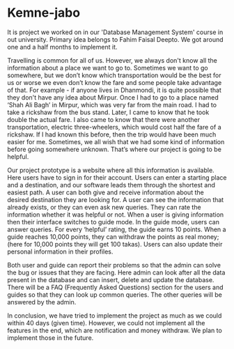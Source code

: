 # Kemne-jabo
It is project we worked on in our 'Database Management System' course in out university. Primary 
idea belongs to Fahim Faisal Deepto. We got around one and a half months to implement it.

Travelling is common for all of us. However, we always don't know all the information about a
place we want to go to. Sometimes we want to go somewhere, but we don’t know which
transportation would be the best for us or worse we even don’t know the fare and some people
take advantage of that. For example - if anyone lives in Dhanmondi, it is quite possible that
they don't have any idea about Mirpur. Once I had to go to a place named ‘Shah Ali Bagh’
in Mirpur, which was very far from the main road. I had to take a rickshaw from the bus stand.
Later, I came to know that he took double the actual fare. I also came to know that there were
another transportation, electric three-wheelers, which would cost half the fare of a rickshaw. If I
had known this before, then the trip would have been much easier for me. Sometimes, we all
wish that we had some kind of information before going somewhere unknown. That’s where our
project is going to be helpful.

Our project prototype is a website where all this information is available. Here users have
to sign in for their account. Users can enter a starting place and a destination, and our software
leads them through the shortest and easiest path. A user can both give and receive
information about the desired destination they are looking for. A user can see the information
that already exists, or they can even ask new queries. They can rate the information whether it
was helpful or not. When a user is giving information then their interface switches to guide
mode. In the guide mode, users can answer queries. For every ‘helpful’ rating, the guide earns
10 points. When a guide reaches 10,000 points, they can withdraw the points as real money;
(here for 10,000 points they will get 100 takas). Users can also update their personal
information in their profiles.

Both user and guide can report their problems so that the admin can solve the bug or issues
that they are facing. Here admin can look after all the data present in the database and can
insert, delete and update the database. There will be a FAQ (Frequently Asked Questions)
section for the users and guides so that they can look up common queries. The other queries
will be answered by the admin.

In conclusion, we have tried to implement the project as much as we could within 40 days (given time).
However, we could not implement all the features in the end, which are notification and money withdraw.
We plan to implement those in the future. 
